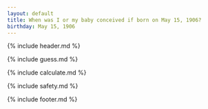 ```yaml
---
layout: default
title: When was I or my baby conceived if born on May 15, 1906?
birthday: May 15, 1906
---
```


{% include header.md %}

{% include guess.md %}

{% include calculate.md %}

{% include safety.md %}

{% include footer.md %}



